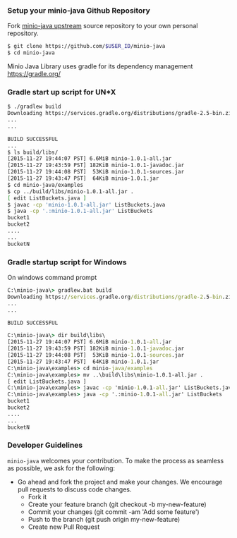 ### Setup your minio-java Github Repository
Fork [minio-java upstream](https://github.com/minio/minio-java/fork) source repository to your own personal repository.
```sh
$ git clone https://github.com/$USER_ID/minio-java
$ cd minio-java
```

Minio Java Library uses gradle for its dependency management https://gradle.org/

### Gradle start up script for UN*X
```sh
$ ./gradlew build
Downloading https://services.gradle.org/distributions/gradle-2.5-bin.zip
...
...

BUILD SUCCESSFUL
...
$ ls build/libs/
[2015-11-27 19:44:07 PST] 6.6MiB minio-1.0.1-all.jar
[2015-11-27 19:43:59 PST] 182KiB minio-1.0.1-javadoc.jar
[2015-11-27 19:44:08 PST]  53KiB minio-1.0.1-sources.jar
[2015-11-27 19:43:47 PST]  64KiB minio-1.0.1.jar
$ cd minio-java/examples
$ cp ../build/libs/minio-1.0.1-all.jar .
[ edit ListBuckets.java ]
$ javac -cp 'minio-1.0.1-all.jar' ListBuckets.java
$ java -cp '.:minio-1.0.1-all.jar' ListBuckets
bucket1
bucket2
....
...
bucketN
```

### Gradle startup script for Windows

On windows command prompt

```bat
C:\minio-java\> gradlew.bat build
Downloading https://services.gradle.org/distributions/gradle-2.5-bin.zip
...
...

BUILD SUCCESSFUL

C:\minio-java\> dir build\libs\
[2015-11-27 19:44:07 PST] 6.6MiB minio-1.0.1-all.jar
[2015-11-27 19:43:59 PST] 182KiB minio-1.0.1-javadoc.jar
[2015-11-27 19:44:08 PST]  53KiB minio-1.0.1-sources.jar
[2015-11-27 19:43:47 PST]  64KiB minio-1.0.1.jar
C:\minio-java\examples> cd minio-java/examples
C:\minio-java\examples> mv ..\build\libs\minio-1.0.1-all.jar .
[ edit ListBuckets.java ]
C:\minio-java\examples> javac -cp 'minio-1.0.1-all.jar' ListBuckets.java
C:\minio-java\examples> java -cp '.:minio-1.0.1-all.jar' ListBuckets
bucket1
bucket2
....
...
bucketN
```

###  Developer Guidelines

``minio-java`` welcomes your contribution. To make the process as seamless as possible, we ask for the following:

* Go ahead and fork the project and make your changes. We encourage pull requests to discuss code changes.
    - Fork it
    - Create your feature branch (git checkout -b my-new-feature)
    - Commit your changes (git commit -am 'Add some feature')
    - Push to the branch (git push origin my-new-feature)
    - Create new Pull Request
